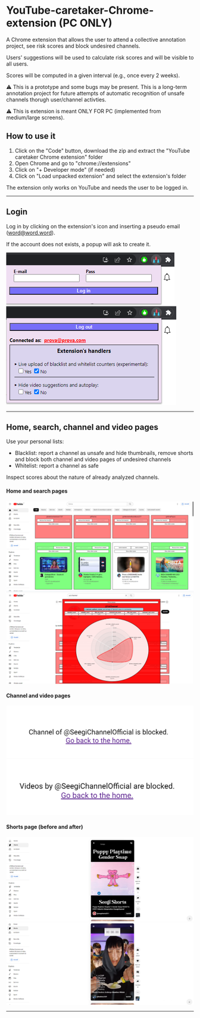 # YouTube-caretaker-Chrome-extension (PC ONLY)
A Chrome extension that allows the user to attend a collective annotation project, see risk scores and block undesired channels.

Users' suggestions will be used to calculate risk scores and will be visible to all users.

Scores will be computed in a given interval (e.g., once every 2 weeks).

:warning: This is a prototype and some bugs may be present. This is a long-term annotation project for future attempts of automatic recognition of unsafe channels thorugh user/channel activties.

:warning: This is extension is meant ONLY FOR PC (implemented from medium/large screens).

## How to use it
1. Click on the "Code" button, download the zip and extract the "YouTube caretaker Chrome extension" folder
1. Open Chrome and go to "chrome://extensions"
1. Click on "+ Developer mode" (if needed)
1. Click on "Load unpacked extension" and select the extension's folder

The extension only works on YouTube and needs the user to be logged in.
_____

## Login
Log in by clicking on the extension's icon and inserting a pseudo email (word@word.word).

If the account does not exists, a popup will ask to create it.

![](https://github.com/FrancescoDiCursi/YouTube-caretaker-Chrome-extension/blob/main/readme_imgs/login%20extension.png?raw=true)
![](https://github.com/FrancescoDiCursi/YouTube-caretaker-Chrome-extension/blob/main/readme_imgs/loggedin%20extension.png?raw=true)


___

## Home, search, channel and video pages
Use your personal lists:
- Blacklist: report a channel as unsafe and hide thumbnails, remove shorts and block both channel and video pages of undesired channels
- Whitelist: report a channel as safe

Inspect scores about the nature of already analyzed channels.

#### Home and search pages
![](https://github.com/FrancescoDiCursi/YouTube-caretaker-Chrome-extension/blob/main/readme_imgs/home%20overview%20extension.png?raw=true)
![](https://github.com/FrancescoDiCursi/YouTube-caretaker-Chrome-extension/blob/main/readme_imgs/radar%20chart%20red%20extension.png?raw=true)
#### Channel and video pages
![](https://github.com/FrancescoDiCursi/YouTube-caretaker-Chrome-extension/blob/main/readme_imgs/blocked%20channel%20extension.png?raw=true)
![](https://github.com/FrancescoDiCursi/YouTube-caretaker-Chrome-extension/blob/main/readme_imgs/blocked%20video%20extension.png?raw=true)

#### Shorts page (before and after)
![](https://github.com/FrancescoDiCursi/YouTube-caretaker-Chrome-extension/blob/main/readme_imgs/stories%20before%20extension.png?raw=true)
![](https://github.com/FrancescoDiCursi/YouTube-caretaker-Chrome-extension/blob/main/readme_imgs/stories%20after%20extension.png?raw=true)
___

